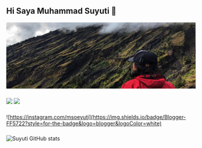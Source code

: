 ## Hi Saya Muhammad Suyuti 👋
![suyuti](img/baner.jpg)
<!--
**Suyuti29/suyuti29** is a ✨ _special_ ✨ repository because its `README.md` (this file) appears on your GitHub profile.

Here are some ideas to get you started:

- 🔭 I’m currently working on ...
- 🌱 I’m currently learning ...
- 👯 I’m looking to collaborate on ...
- 🤔 I’m looking for help with ...
- 💬 Ask me about ...
- 📫 How to reach me: ...
- 😄 Pronouns: ...
- ⚡ Fun fact: ...
-->

###
<img src="https://img.shields.io/badge/ChatGPT-74aa9c?style=for-the-badge&logo=openai&logoColor=white"/>
<img src="https://img.shields.io/badge/Blogger-FF5722?style=for-the-badge&logo=blogger&logoColor=white"/>

###
![https://instagram.com/msoeyuti](https://img.shields.io/badge/Blogger-FF5722?style=for-the-badge&logo=blogger&logoColor=white)

###
![Suyuti GitHub stats](https://github-readme-stats.vercel.app/api?username=Suyuti29)
